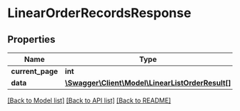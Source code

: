 # LinearOrderRecordsResponse

## Properties
Name | Type | Description | Notes
------------ | ------------- | ------------- | -------------
**current_page** | **int** |  | [optional] 
**data** | [**\Swagger\Client\Model\LinearListOrderResult[]**](LinearListOrderResult.md) |  | [optional] 

[[Back to Model list]](../README.md#documentation-for-models) [[Back to API list]](../README.md#documentation-for-api-endpoints) [[Back to README]](../README.md)



